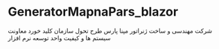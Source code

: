 
# GeneratorMapnaPars_blazor
شرکت مهندسی و ساخت ژنراتور مپنا پارس
طرح تحول سازمان کلید خورد
معاونت سیستم ها و کیفیت
واحد توسعه نرم افزار

